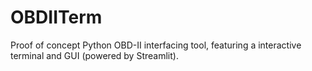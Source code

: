 # OBDIITerm
Proof of concept Python OBD-II interfacing tool, featuring a interactive terminal and GUI (powered by Streamlit).
